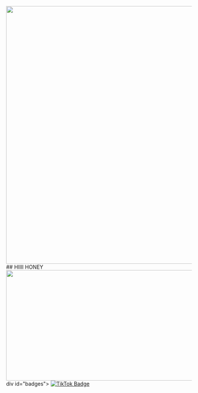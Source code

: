 <div id="header" align="center">
  <img src="https://github.com/user-attachments/assets/81480306-df86-49d7-9ec0-82b376e0d305" width="700"/>
</div>
## HIIII HONEY
<div align="center">
  <img src="https://media0.giphy.com/media/v1.Y2lkPTc5MGI3NjExY3hvZG1jcHU0OGM2NmZqcWJub3d6aHJmdW1iZWRjNjQ0azd6eGw4bSZlcD12MV9pbnRlcm5hbF9naWZfYnlfaWQmY3Q9Zw/bGl8yMNLsU7ao/giphy.gif" width="600" height="300"/>
</div>
div id="badges">
  <a href="">
    <img src="https://img.shields.io/badge/TikTok-blue?style=for-the-badge&logo=TikTok&logoColor=white" alt="TikTok Badge"/>
